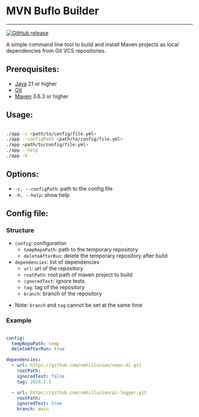 # MVN Buflo Builder

---

[![GitHub release](https://img.shields.io/github/v/release/nmhillusion/mvn-buflo-builder?style=flat-square)](https://github.com/nmhillusion/mvn-buflo-builder/releases)

A simple command line tool to build and install Maven projects as local dependencies from Git VCS
repositories.

## Prerequisites:

- [Java](https://www.java.com/en/download/) 21 or higher
- [Git](https://git-scm.com/)
- [Maven](https://maven.apache.org/) 3.6.3 or higher

## Usage:

```bash

./app -c <path/to/config/file.yml>
./app --configPath <path/to/config/file.yml>
./app <path/to/config/file.yml>
./app --help
./app -h

```

## Options:

- `-c, --configPath`: path to the config file
- `-h, --help`: show help

## Config file:

### Structure

- `config`: configuration
  - `tempRepoPath`: path to the temporary repository
  - `deleteAfterRun`: delete the temporary repository after build
- `dependencies`: list of dependencies
  - `url`: url of the repository
  - `rootPath`: root path of maven project to build
  - `ignoredTest`: ignore tests
  - `tag`: tag of the repository
  - `branch`: branch of the repository

* Note: `branch` and `tag` cannot be set at the same time

### Example

```yaml

config:
  tempRepoPath: temp
  deleteAfterRun: true

dependencies:
  - url: https://github.com/nmhillusion/neon-di.git
    rootPath: .
    ignoredTest: false
    tag: 2024.5.5

  - url: https://github.com/nmhillusion/pi-logger.git
    rootPath: .
    ignoredTest: true
    branch: main

```
